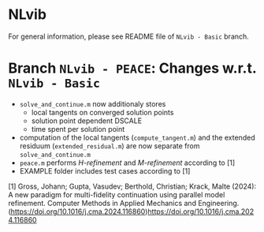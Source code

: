 # NLvib
For general information, please see README file of `NLvib - Basic` branch.

# Branch `NLvib - PEACE`: Changes w.r.t. `NLvib - Basic`
- `solve_and_continue.m` now additionaly stores 
   - local tangents on converged solution points
   - solution point dependent DSCALE 
   - time spent per solution point
- computation of the local tangents (`compute_tangent.m`) and the extended residuum (`extended_residual.m`) are now separate from `solve_and_continue.m`
- `peace.m` performs *H-refinement* and *M-refinement* according to [1]
- EXAMPLE folder includes test cases according to [1]

[1] Gross, Johann; Gupta, Vasudev; Berthold, Christian; Krack, Malte (2024): A new paradigm for multi-fidelity continuation using parallel model refinement. Computer Methods in Applied Mechanics and Engineering. (https://doi.org/10.1016/j.cma.2024.116860)https://doi.org/10.1016/j.cma.2024.116860
